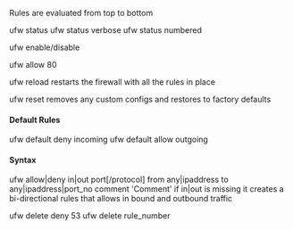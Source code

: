 
Rules are evaluated from top to bottom



ufw status
ufw status verbose
ufw status numbered


ufw enable/disable

ufw allow 80


ufw reload
restarts the firewall with all the rules in place

ufw reset
removes any custom configs and restores to factory defaults

#### Default Rules
ufw default deny incoming
ufw default allow outgoing

#### Syntax

ufw allow|deny in|out port[/protocol] from any|ipaddress to any|ipaddress|port_no comment 'Comment'
if in|out is missing it creates a bi-directional rules that allows in bound and outbound traffic

ufw delete deny 53
ufw delete rule_number
